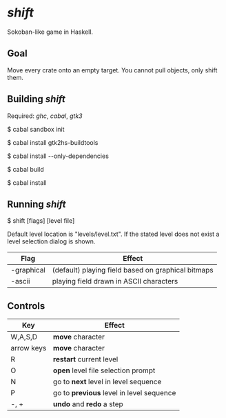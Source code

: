# *shift*
Sokoban-like game in Haskell.


## Goal

Move every crate onto an empty target. You cannot pull objects,
only shift them.


## Building *shift*

Required: *ghc*, *cabal*, *gtk3*

$ cabal sandbox init

$ cabal install gtk2hs-buildtools

$ cabal install --only-dependencies

$ cabal build

$ cabal install


## Running *shift*

$ shift [flags] [level file]

Default level location is "levels/level.txt". If the stated level does not
exist a level selection dialog is shown.

Flag       | Effect
-----------|------------
-graphical | (default) playing field based on graphical bitmaps 
-ascii     | playing field drawn in ASCII characters


## Controls

Key        | Effect
-----------|------------
W,A,S,D    | **move** character
arrow keys | **move** character
R          | **restart** current level
O          | **open** level file selection prompt
N          | go to **next** level in level sequence
P          | go to **previous** level in level sequence
-, +       | **undo** and **redo** a step

